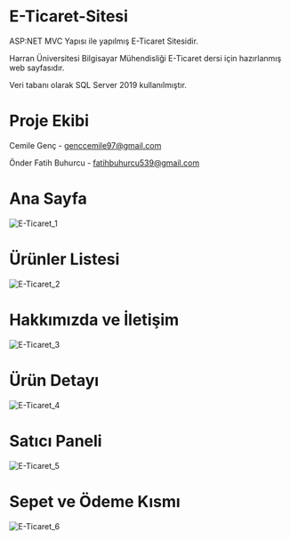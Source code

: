# E-Ticaret-Sitesi
ASP:NET MVC Yapısı ile yapılmış E-Ticaret Sitesidir.

Harran Üniversitesi Bilgisayar Mühendisliği E-Ticaret dersi için hazırlanmış web sayfasıdır.

Veri tabanı olarak SQL Server 2019 kullanılmıştır.

# Proje Ekibi
Cemile Genç - genccemile97@gmail.com

Önder Fatih Buhurcu - fatihbuhurcu539@gmail.com

# Ana Sayfa 
![E-Ticaret_1](https://user-images.githubusercontent.com/50529546/120688775-17f0ad00-c4ac-11eb-92a7-f2400c8001fa.gif)

# Ürünler Listesi
![E-Ticaret_2](https://user-images.githubusercontent.com/50529546/120689775-2095b300-c4ad-11eb-8672-f6c2bc4357c4.gif)

# Hakkımızda ve İletişim
![E-Ticaret_3](https://user-images.githubusercontent.com/50529546/120689975-5dfa4080-c4ad-11eb-85d6-48b2c504fea7.gif)

# Ürün Detayı
![E-Ticaret_4](https://user-images.githubusercontent.com/50529546/120690240-a0bc1880-c4ad-11eb-9a31-d4374c395214.gif)

# Satıcı Paneli
![E-Ticaret_5](https://user-images.githubusercontent.com/50529546/120690341-c2b59b00-c4ad-11eb-995a-61492efa323a.gif)

# Sepet ve Ödeme Kısmı
![E-Ticaret_6](https://user-images.githubusercontent.com/50529546/120690464-eaa4fe80-c4ad-11eb-8451-c9a6494e3a2c.gif)
